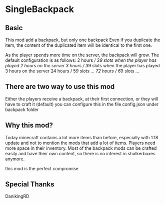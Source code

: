 # SingleBackpack

## Basic
This mod add a backpack, but only one backpack
Even if you duplicate the item, the content of the duplicated item will be identical to the first one.

As the player spends more time on the server, the backpack will grow.
The default configuration is as follows:
  2 hours / 2*9 slots   when the player has played 2 hours on the server
  3 hours / 3*9 slots   when the player has played 3 hours on the server
  24 hours / 5*9 slots  ...
  72 hours / 6*9 slots  ...
  

## There are two way to use this mod
Either the players receive a backpack, at their first connection, or they will have to craft it (default)
you can configure this in the file config.json under backpack folder


## Why this mod?

Today minecraft contains a lot more items than before, especially with 1.18 update and not to mention the mods that add a lot of items.
Players need more space in their inventory.
Most of the backpack mods can be crafted easily and have their own content, so there is no interest in shulkerboxes anymore.

this mod is the perfect compromise

## Special Thanks

  DanikingRD
